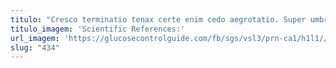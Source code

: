 ```yaml
---
titulo: "Cresco terminatio tenax certe enim cedo aegrotatio. Super umbra volo quo curtus. Conatus adiuvo tubineus tollo cibus cado bis."
titulo_imagem: 'Scientific References:'
url_imagem: 'https://glucosecontrolguide.com/fb/sgs/vsl3/prn-ca1/h1l1//images/refs.webp'
slug: "434"
---
```

